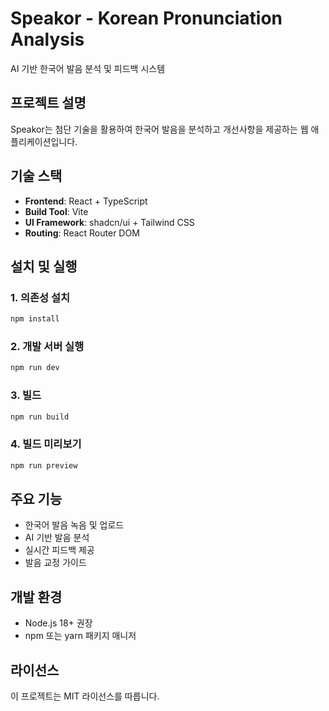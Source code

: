 # Speakor - Korean Pronunciation Analysis

AI 기반 한국어 발음 분석 및 피드백 시스템

## 프로젝트 설명

Speakor는 첨단 기술을 활용하여 한국어 발음을 분석하고 개선사항을 제공하는 웹 애플리케이션입니다.

## 기술 스택

- **Frontend**: React + TypeScript
- **Build Tool**: Vite
- **UI Framework**: shadcn/ui + Tailwind CSS
- **Routing**: React Router DOM

## 설치 및 실행

### 1. 의존성 설치
```bash
npm install
```

### 2. 개발 서버 실행
```bash
npm run dev
```

### 3. 빌드
```bash
npm run build
```

### 4. 빌드 미리보기
```bash
npm run preview
```

## 주요 기능

- 한국어 발음 녹음 및 업로드
- AI 기반 발음 분석
- 실시간 피드백 제공
- 발음 교정 가이드

## 개발 환경

- Node.js 18+ 권장
- npm 또는 yarn 패키지 매니저

## 라이선스

이 프로젝트는 MIT 라이선스를 따릅니다.
